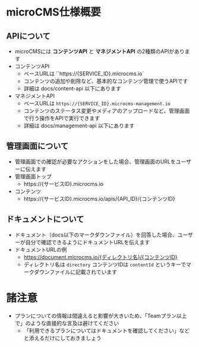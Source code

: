 # microCMS仕様概要

## APIについて

* microCMSには **コンテンツAPI** と **マネジメントAPI** の2種類のAPIがあります
* コンテンツAPI
  * ベースURLは ``https://{SERVICE_ID}.microcms.io` 
  * コンテンツの追加や削除など、基本的なコンテンツ管理で使うAPIです
  * 詳細は docs/content-api 以下にあります
* マネジメントAPI
  * ベースURLは `https://{SERVICE_ID}.microcms-management.io`
  * コンテンツのステータス変更やメディアのアップロードなど、管理画面で行う操作をAPIで実行できます
  * 詳細は docs/management-api 以下にあります


## 管理画面について

* 管理画面での確認が必要なアクションをした場合、管理画面のURLをユーザーに伝えます
* 管理画面トップ
  * https://{サービスID}.microcms.io
* コンテンツ
  * https://{サービスID}.microcms.io/apis/{API_ID}/{コンテンツID}


## ドキュメントについて

* ドキュメント（docs以下のマークダウンファイル）を回答した場合、ユーザーが自分で確認できるようにドキュメントURLを伝えます
* ドキュメントURLの例
  * https://document.microcms.io/{ディレクトリ名}/{コンテンツID}
  * ディレクトリ名は `directory` コンテンツIDは `contentId` というキーでマークダウンファイルに記載されています


# 諸注意

* プランについての情報は間違えると影響が大きいため、「Teamプラン以上で」のような直接的な言及は避けてください
  * 「利用できるプランについてはドキュメントを確認してください」などと添えるだけにしておきましょう
